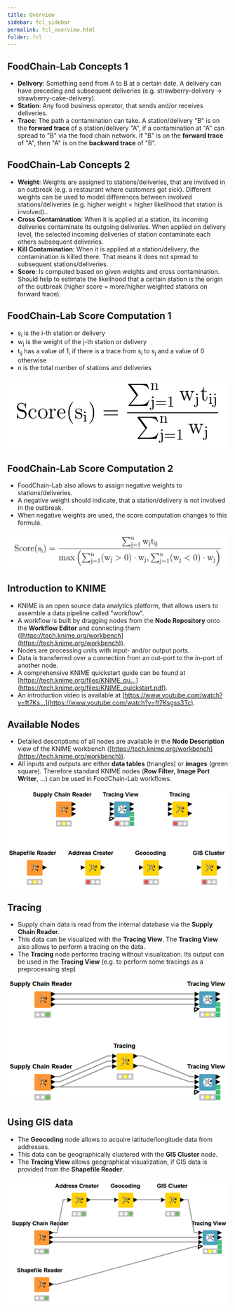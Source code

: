 ```yaml
---
title: Overview
sidebar: fcl_sidebar
permalink: fcl_overview.html
folder: fcl
---
```


<h2 class="tutorial-heading">FoodChain-Lab Concepts 1</h2>

 * **Delivery**: Something send from A to B at a certain date. A delivery can have preceding and subsequent deliveries (e.g. strawberry-delivery -> strawberry-cake-delivery).
 * **Station**: Any food business operator, that sends and/or receives deliveries.
 * **Trace**: The path a contamination can take. A station/delivery "B" is on the **forward trace** of a station/delivery "A", if a contamination at "A" can spread to "B" via the food chain network. If "B" is on the **forward trace** of "A", then "A" is on the **backward trace** of "B".

<h2 class="tutorial-heading">FoodChain-Lab Concepts 2</h2>

 * **Weight**: Weights are assigned to stations/deliveries, that are involved in an outbreak (e.g. a restaurant where customers got sick). Different weights can be used to model differences between involved stations/deliveries (e.g. higher weight = higher likelihood that station is involved)..
 * **Cross Contamination**: When it is applied at a station, its incoming deliveries contaminate its outgoing deliveries. When applied on delivery level, the selected incoming deliveries of station contaminate each others subsequent deliveries.
 * **Kill Contamination**: When it is applied at a station/delivery, the contamination is killed there. That means it does not spread to subsequent stations/deliveries.
 * **Score**: Is computed based on given weights and cross contamination. Should help to estimate the likelihood that a certain station is the origin of the outbreak (higher score = more/higher weighted stations on forward trace).

<h2 class="tutorial-heading">FoodChain-Lab Score Computation 1</h2>

 * s<sub>i</sub> is the i-th station or delivery
 * w<sub>j</sub> is the weight of the j-th station or delivery
 * t<sub>ij</sub> has a value of 1, if there is a trace from s<sub>i</sub> to s<sub>j</sub> and a value of 0 otherwise
 * n is the total number of stations and deliveries

<a href="https://github.com/SiLeBAT/BfROpenLabResources/raw/master/GitHubPages/documents/foodchainlab_overview/score.png"><img class="aligncenter" src="https://github.com/SiLeBAT/BfROpenLabResources/raw/master/GitHubPages/documents/foodchainlab_overview/score.png"/></a>

<h2 class="tutorial-heading">FoodChain-Lab Score Computation 2</h2>

 * FoodChain-Lab also allows to assign negative weights to stations/deliveries.
 * A negative weight should indicate, that a station/delivery is not involved in the outbreak.
 * When negative weights are used, the score computation changes to this formula.

<a href="https://github.com/SiLeBAT/BfROpenLabResources/raw/master/GitHubPages/documents/foodchainlab_overview/new_score.png"><img class="aligncenter" src="https://github.com/SiLeBAT/BfROpenLabResources/raw/master/GitHubPages/documents/foodchainlab_overview/new_score.png"/></a>

<h2 class="tutorial-heading">Introduction to KNIME</h2>

 * KNIME is an open source data analytics platform, that allows users to assemble a data pipeline called "workflow".
 * A workflow is built by dragging nodes from the **Node Repository** onto the **Workflow Editor** and connecting them ([https://tech.knime.org/workbench](https://tech.knime.org/workbench)).
 * Nodes are processing units with input- and/or output ports.
 * Data is transferred over a connection from an out-port to the in-port of another node.
 * A comprehensive KNIME quickstart guide can be found at [https://tech.knime.org/files/KNIME_qu...](https://tech.knime.org/files/KNIME_quickstart.pdf).
 * An introduction video is available at [https://www.youtube.com/watch?v=ft7Ks...](https://www.youtube.com/watch?v=ft7Ksgss3Tc).

<h2 class="tutorial-heading">Available Nodes</h2>

 * Detailed descriptions of all nodes are available in the **Node Description** view of the KNIME workbench ([https://tech.knime.org/workbench](https://tech.knime.org/workbench)).
 * All inputs and outputs are either **data tables** (triangles) or **images** (green square). Therefore standard KNIME nodes (**Row Filter**, **Image Port Writer**, ...) can be used in FoodChain-Lab workflows.

<a href="https://github.com/SiLeBAT/BfROpenLabResources/raw/master/GitHubPages/documents/foodchainlab_overview/1.png"><img class="aligncenter" src="https://github.com/SiLeBAT/BfROpenLabResources/raw/master/GitHubPages/documents/foodchainlab_overview/1.png"/></a>

<h2 class="tutorial-heading">Tracing</h2>

 * Supply chain data is read from the internal database via the **Supply Chain Reader**.
 * This data can be visualized with the **Tracing View**. The **Tracing View** also allows to perform a tracing on the data.
 * The **Tracing** node performs tracing without visualization. Its output can be used in the **Tracing View** (e.g. to perform some tracings as a preprocessing step)

<a href="https://github.com/SiLeBAT/BfROpenLabResources/raw/master/GitHubPages/documents/foodchainlab_overview/2.png"><img class="aligncenter" src="https://github.com/SiLeBAT/BfROpenLabResources/raw/master/GitHubPages/documents/foodchainlab_overview/2.png"/></a>

<h2 class="tutorial-heading">Using GIS data</h2>

 * The **Geocoding** node allows to acquire latitude/longitude data from addresses.
 * This data can be geographically clustered with the **GIS Cluster** node.
 * The **Tracing View** allows geographical visualization, if GIS data is provided from the **Shapefile Reader**.

<a href="https://github.com/SiLeBAT/BfROpenLabResources/raw/master/GitHubPages/documents/foodchainlab_overview/3.png"><img class="aligncenter" src="https://github.com/SiLeBAT/BfROpenLabResources/raw/master/GitHubPages/documents/foodchainlab_overview/3.png"/></a>
